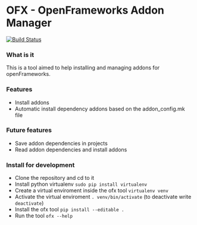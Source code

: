 OFX - OpenFrameworks Addon Manager
===
[![Build Status](https://travis-ci.org/HalfdanJ/ofx.svg)](https://travis-ci.org/HalfdanJ/ofx)
### What is it
This is a tool aimed to help installing and managing addons for openFrameworks. 

### Features
- Install addons
- Automatic install dependency addons based on the addon_config.mk file

### Future features
- Save addon dependencies in projects
- Read addon dependencies and install addons

### Install for development
- Clone the repository and cd to it
- Install python virtualenv `sudo pip install virtualenv`
- Create a virtual enviroment inside the ofx tool `virtualenv venv`
- Activate the virtual enviroment `. venv/bin/activate` (to deactivate write `deactivate`)
- Install the ofx tool `pip install --editable .`
- Run the tool `ofx --help`

